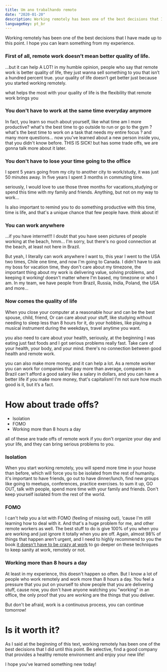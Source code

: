 ```yaml
---
title: Um ano trabalhando remoto
date: "2020-01-20"
description: Working remotely has been one of the best decisions that I have made up to this point. I hope you can learn something from my experience.
languageKey: pt_br
---
```


Working remotely has been one of the best decisions that I have made up to this point. I hope you can learn something from my experience.

<h3 class="subtitle--separator">First of all, remote work doesn’t mean better quality of life.</h3>

…but it can help A LOT! in my humble opinion, people who say that remote work is better quality of life, they just wanna sell something to you that isn’t a hundred percent true. your quality of life doesn’t get better just because you started working remotely.

what helps the most with your quality of life is the flexibility that remote work brings you 

<h3>You don't have to work at the same time everyday anymore</h3>

In fact, you learn so much about yourself, like what time am I more productive? what's the best time to go outside to run or go to the gym ? what's the best time to work on a task that needs my entire focus ? and many more questions... now you've learned about a new person inside you, that you didn't know before. THIS IS SICK! but has some trade offs, we are gonna talk more about it later.

<h3>You don't have to lose your time going to the office</h3>

I spent 5 years going from my city to another city to work/study, it was just 50 minutes away. In five years I spent 3 months in commuting time.

seriously, I would love to use those three months for vacations,studying or spend this time with my family and friends. Anything, but not on my way to work...

Is also important to remind you to do something productive with this time, time is life, and that's a unique chance that few people have. think about it!

<h3>You can work anywhere</h3> 

...if you have internet!!! I doubt that you have seen pictures of people working at the beach, hmm... I'm sorry, but there's no good connection at the beach, at least not here in Brazil.

But yeah, I literally can work anywhere I want to, this year I went to the USA two times, Chile one time, and now I'm going to Canada. I didn't have to ask my boss for vacation time, they don't care about my timezone, the important thing about my work is delivering value, solving problems, and keeping it working! doesn't matter where I'm based, my timezone or who I am. In my team, we have people from Brazil, Russia, India, Poland, the USA and more...

<h3>Now comes the quality of life</h3> 

When you close your computer at a reasonable hour and can be the best spouse, child, friend, Or can care about your stuff, like studying without needing to sleep less than 8 hours for it, do your hobbies, like playing a musical instrument during the weekdays, travel anytime you want.

you also need to care about your health, seriously, at the beginning I was eating just fast foods and I got serious problems really fast. Take care of your health, your body, and your mind. there's no connection between good health and remote work.

you can also make more money, and it can help a lot. As a remote worker you can work for companies that pay more than average, companies in Brazil can't afford a good salary like a salary in dollars, and you can have a better life if you make more money, that's capitalism! I'm not sure how much good is it, but it’s a fact.

<h1>How about trade offs?</h1>

- Isolation
- FOMO 
- Working more than 8 hours a day

all of these are trade offs of remote work if you don't organize your day and your life, and they can bring serious problems to you.

<h3>Isolation</h3>

When you start working remotely, you will spend more time in your house than before, which will force you to be isolated from the rest of humanity. it's important to have friends, go out to have dinner/lunch, find new groups like going to meetups, conferences, practice exercises. to sum it up, GO OUT, talk with people, spend more time with your family and friends. Don't keep yourself isolated from the rest of the world.

<h3>FOMO</h3>

I can't help you a lot with FOMO (feeling of missing out), ‘cause I'm still learning how to deal with it. And that's a huge problem for me, and other remote workers as well. The best stuff to do is give 100% of you when you are working and just ignore it totally when you are off. Again, almost 98% of things that happen aren’t urgent, and I need to highly recommend to you the book [it doesn't have to be crazy at work](https://www.amazon.com/Doesnt-Have-Be-Crazy-Work/dp/0062874780/ref=sr_1_1?crid=29HZM51PVO126&keywords=it+doesn%27t+have+to+be+crazy+at+work&qid=1579489696&sprefix=it+doesn%2Caps%2C161&sr=8-1) to go deeper on these techniques to keep sanity at work, remotely or not.

<h3>Working more than 8 hours a day</h3>

At least in my experience, this doesn't happen so often. But I know a lot of people who work remotely and work more than 8 hours a day. You feel a pressure that you put on yourself to show people that you are delivering stuff, cause now, you don't have anyone watching you "working" in an office, the only proof that you are working are the things that you deliver.

But don't be afraid, work is a continuous process, you can continue tomorrow!

<h1>Is it worth it?</h1>

As I said at the beginning of this text, working remotely has been one of the best decisions that I did until this point. Be selective, find a good company that provides a healthy remote environment and enjoy your new life!

I hope you've learned something new today!
